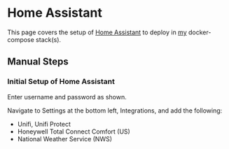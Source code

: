 # Home Assistant

This page covers the setup of [Home Assistant](https://www.home-assistant.io/) to deploy in [my](https://github.com/adamzvolanek/DevRack/blob/main/docker-compose/external/jellyfin.yaml) docker-compose stack(s).

## Manual Steps

### Initial Setup of Home Assistant

Enter username and password as shown.

Navigate to Settings at the bottom left, Integrations, and add the following:

- Unifi, Unifi Protect
- Honeywell Total Connect Comfort (US)
- National Weather Service (NWS)
